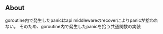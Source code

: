 ## About
goroutine内で発生したpanicはapi middlewareのrecoverによりpanicが拾われない。
そのため、goroutine内で発生したpanicを拾う共通関数の実装
